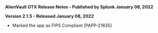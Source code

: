 **AlienVault OTX Release Notes - Published by Splunk January 08, 2022**


**Version 2.1.5 - Released January 08, 2022**

* Marked the app as FIPS Compliant [PAPP-21835]
